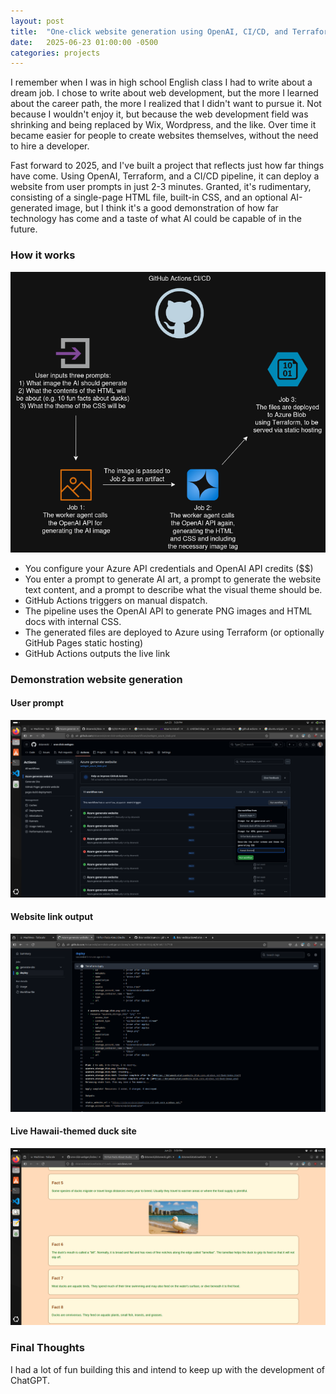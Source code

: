 ```yaml
---
layout: post
title:  "One-click website generation using OpenAI, CI/CD, and Terraform"
date:   2025-06-23 01:00:00 -0500
categories: projects
---
```

I remember when I was in high school English class I had to write about a dream job. I chose to write about web development, but the more I learned about the career path, the more I realized that I didn't want to pursue it. Not because I wouldn't enjoy it, but because the web development field was shrinking and being replaced by Wix, Wordpress, and the like. Over time it became easier for people to create websites themselves, without the need to hire a developer.

Fast forward to 2025, and I've built a project that reflects just how far things have come. Using OpenAI, Terraform, and a CI/CD pipeline, it can deploy a website from user prompts in just 2-3 minutes. Granted, it's rudimentary, consisting of a single-page HTML file, built-in CSS, and an optional AI-generated image, but I think it's a good demonstration of how far technology has come and a taste of what AI could be capable of in the future.<!--break-->

### **How it works**

![one-click-webgen.drawio.png](/assets/one-click-webgen.drawio.png)

- You configure your Azure API credentials and OpenAI API credits ($$)
- You enter a prompt to generate AI art, a prompt to generate the website text content, and a prompt to describe what the visual theme should be.
- GitHub Actions triggers on manual dispatch.
- The pipeline uses the OpenAI API to generate PNG images and HTML docs with internal CSS.
- The generated files are deployed to Azure using Terraform (or optionally GitHub Pages static hosting)
- GitHub Actions outputs the live link

### **Demonstration website generation**

#### User prompt
![one-click-webgen-user-prompt.png](/assets/one-click-webgen-user-prompt.png)

#### Website link output
![website-link-output.png](/assets/website-link-output.png)

#### Live Hawaii-themed duck site
![hawaii-themed-duck-site.png](/assets/hawaii-themed-duck-site.png)

### **Final Thoughts**

I had a lot of fun building this and intend to keep up with the development of ChatGPT.
